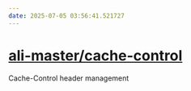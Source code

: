 ```yaml
---
date: 2025-07-05 03:56:41.521727
---
```


# [ali-master/cache-control](https://github.com/ali-master/cache-control)

Cache-Control header management
